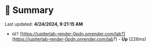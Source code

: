 # 📖 Summary
Last updated: **4/24/2024, 9:21:15 AM**

- `GET` [https://jupiterlab-render-0pdn.onrender.com/lab?](https://jupiterlab-render-0pdn.onrender.com/lab?) - **Up** (226ms)
